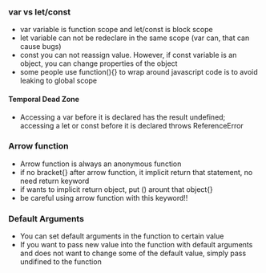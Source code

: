 ### var vs let/const

- var variable is function scope and let/const is block scope
- let variable can not be redeclare in the same scope (var can, that can cause bugs)
- const you can not reassign value. However, if const variable is an object, you can change properties of the object
- some people use function(){} to wrap around javascript code is to avoid leaking to global scope

#### Temporal Dead Zone
- Accessing a var before it is declared has the result undefined; accessing a let or const before it is declared throws ReferenceError


### Arrow function

- Arrow function is always an anonymous function
- if no bracket{} after arrow function, it implicit return that statement, no need return keyword 
- if wants to implicit return object, put () arount that object{}
- be careful using arrow function with this keyword!! 

### Default Arguments

- You can set default arguments in the function to certain value
- If you want to pass new value into the function with default arguments and does not want to change some of the default value, simply pass undifined to the function
